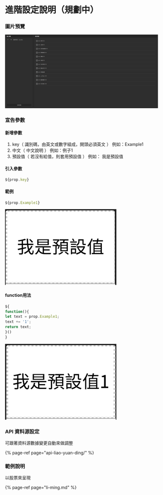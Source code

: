 # 進階設定說明（規劃中）

### 圖片預覽

![&#x8CC7;&#x6599;&#x6E90;&#x8A2D;&#x5B9A;](../../.gitbook/assets/zi-yuan.png)

### 宣告參數

#### 新增參數

1. key（ 識別碼，由英文或數字組成，開頭必須英文 ） 例如：Example1 
2. 中文（ 中文說明 ） 例如：例子1 
3. 預設值（ 若沒有給值，則套用預設值 ） 例如： 我是預設值

#### 引入參數

```javascript
${prop.key}
```

#### 範例

```javascript
${prop.Example1}
```



![&#x6587;&#x5B57;&#x5340;&#x584A;&#x5167;&#x5BB9;&#xFF1A;${prop.Example1}](../../.gitbook/assets/yin-ru-can-shu.png)

#### function用法

```javascript
${
function(){
let text = prop.Example1;
text += '1';
return text;
}()
}
```

![function&#x7528;&#x6CD5;&#x9810;&#x89BD;](../../.gitbook/assets/function-fan-li.png)



### API 資料源設定

可跟著資料源數據變更自動來做調整

{% page-ref page="api-liao-yuan-ding/" %}



### 範例說明

以股票來呈現

{% page-ref page="li-ming.md" %}


